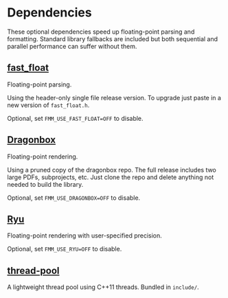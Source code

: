 # Dependencies

These optional dependencies speed up floating-point parsing and formatting.
Standard library fallbacks are included but both sequential and parallel performance can suffer without them.

## [fast_float](https://github.com/fastfloat/fast_float)
Floating-point parsing.

Using the header-only single file release version. To upgrade just paste in a new version of `fast_float.h`.

Optional, set `FMM_USE_FAST_FLOAT=OFF` to disable.

## [Dragonbox](https://github.com/jk-jeon/dragonbox)
Floating-point rendering.

Using a pruned copy of the dragonbox repo. The full release includes two large PDFs, subprojects, etc.
Just clone the repo and delete anything not needed to build the library.

Optional, set `FMM_USE_DRAGONBOX=OFF` to disable.

## [Ryu](https://github.com/ulfjack/ryu)
Floating-point rendering with user-specified precision.

Optional, set `FMM_USE_RYU=OFF` to disable.

## [thread-pool](https://github.com/bshoshany/thread-pool)
A lightweight thread pool using C++11 threads. Bundled in `include/`.